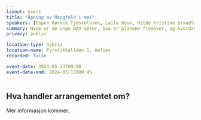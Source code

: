 ```yaml
---
layout: event
title: "Åpning av Mangfold i mai"
speakers: [Espen Rørvik Tjøstolvsen, Laila Hove, Hilde Kristine Braadland, Karina Ludwig]
summary: Hvem er de unge NAV møter, hva er planene fremover, og hvordan henger det sammen med universell utforming av IT?
privacy: public

location-type: hybrid
location-name: Fyrstikkalléen 1, Amfiet
recorded: false

event-date: 2024-05-13T09:00
event-date-end: 2024-05-13T09:45
---
```

## Hva handler arrangementet om?

Mer informasjon kommer.
